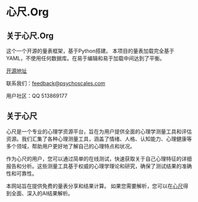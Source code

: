 # 心尺.Org

## 关于心尺.Org

这个一个开源的量表框架，基于Python搭建。
本项目的量表加载完全基于YAML，不使用任何数据库。在易于编辑和易于加载中间达到了平衡。

[开源地址](https://git.mxr612.io/PsychoScales/PsychoScales)

联系我们：feedback@psychoscales.com

用户社区：QQ 513869177

## 关于心尺

心尺是一个专业的心理学资源平台，旨在为用户提供全面的心理学测量工具和评估资源。我们汇集了各种心理测量工具，涵盖了情绪、人格、认知能力、心理健康等多个领域，帮助用户更好地了解自己的心理特点和状况。

作为心尺的用户，您可以通过简单的在线测试，快速获取关于自己心理特征的详细报告和分析。这些测量工具基于权威的心理学理论和研究，确保了测试结果的准确性和可靠性。

本网站旨在提供免费的量表分享和结果计算。
如果您需要解析，您可以在[心尺](https://www.psychoscales.com/)得到全面、深入的AI结果解析。